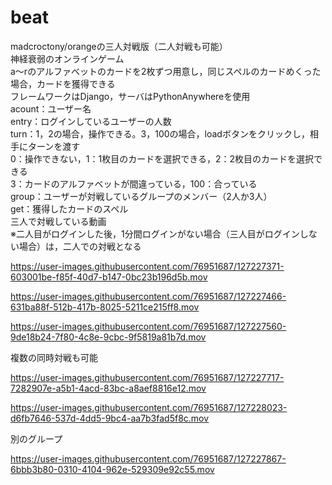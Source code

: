 # beat
madcroctony/orangeの三人対戦版（二人対戦も可能）<br>
神経衰弱のオンラインゲーム<br>
a～rのアルファベットのカードを2枚ずつ用意し，同じスペルのカードめくった場合，カードを獲得できる<br>
フレームワークはDjango，サーバはPythonAnywhereを使用<br>
acount：ユーザー名<br>
entry：ログインしているユーザーの人数<br>
turn：1，2の場合，操作できる。3，100の場合，loadボタンをクリックし，相手にターンを渡す<br>
      0：操作できない，1：1枚目のカードを選択できる，2：2枚目のカードを選択できる<br>
      3：カードのアルファベットが間違っている，100：合っている<br>
group：ユーザーが対戦しているグループのメンバー（2人か3人）<br>
get：獲得したカードのスペル<br>
三人で対戦している動画<br>
※二人目がログインした後，1分間ログインがない場合（三人目がログインしない場合）は，二人での対戦となる

https://user-images.githubusercontent.com/76951687/127227371-603001be-f85f-40d7-b147-0bc23b196d5b.mov

https://user-images.githubusercontent.com/76951687/127227466-631ba88f-512b-417b-8025-5211ce215ff8.mov

https://user-images.githubusercontent.com/76951687/127227560-9de18b24-7f80-4c8e-9cbc-9f5819a81b7d.mov

複数の同時対戦も可能<br>

https://user-images.githubusercontent.com/76951687/127227717-7282907e-a5b1-4acd-83bc-a8aef8816e12.mov

https://user-images.githubusercontent.com/76951687/127228023-d6fb7646-537d-4dd5-9bc4-aa7b3fad5f8c.mov

別のグループ

https://user-images.githubusercontent.com/76951687/127227867-6bbb3b80-0310-4104-962e-529309e92c55.mov

